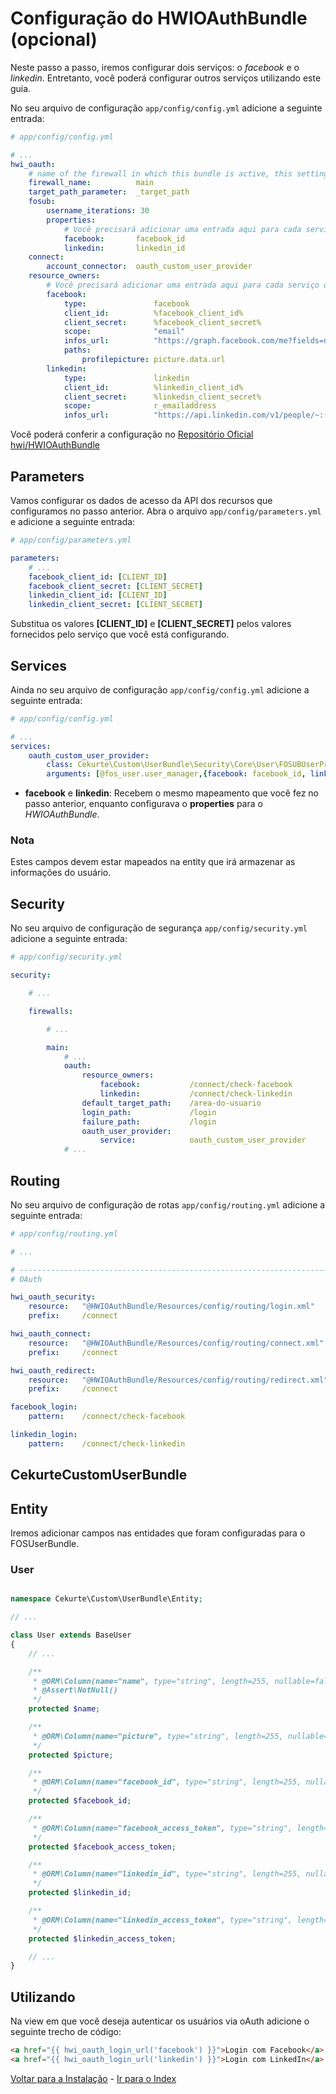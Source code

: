 # Configuração do HWIOAuthBundle (opcional)

Neste passo a passo, iremos configurar dois serviços: o *facebook* e o *linkedin*. Entretanto, você poderá configurar outros serviços utilizando este guia.

No seu arquivo de configuração `app/config/config.yml` adicione a seguinte entrada:

```yml
# app/config/config.yml

# ...
hwi_oauth:
    # name of the firewall in which this bundle is active, this setting MUST be set
    firewall_name:          main
    target_path_parameter:  _target_path
    fosub:
        username_iterations: 30
        properties:
            # Você precisará adicionar uma entrada aqui para cada serviço que será utilizado...
            facebook:       facebook_id
            linkedin:       linkedin_id
    connect:
        account_connector:  oauth_custom_user_provider
    resource_owners:
        # Você precisará adicionar uma entrada aqui para cada serviço que será utilizado...
        facebook:
            type:               facebook
            client_id:          %facebook_client_id%
            client_secret:      %facebook_client_secret%
            scope:              "email"
            infos_url:          "https://graph.facebook.com/me?fields=name,email,picture.height(80).width(80)"
            paths:
                profilepicture: picture.data.url
        linkedin:
            type:               linkedin
            client_id:          %linkedin_client_id%
            client_secret:      %linkedin_client_secret%
            scope:              r_emailaddress
            infos_url:          "https://api.linkedin.com/v1/people/~:(id,formatted-name,email-address,picture-url)?format=json"

```

Você poderá conferir a configuração no [Repositório Oficial hwi/HWIOAuthBundle](https://github.com/hwi/HWIOAuthBundle/blob/master/README.md)

## Parameters

Vamos configurar os dados de acesso da API dos recursos que configuramos no passo anterior. Abra o arquivo `app/config/parameters.yml` e adicione a seguinte entrada:

```yml
# app/config/parameters.yml

parameters:
    # ...
    facebook_client_id: [CLIENT_ID]
    facebook_client_secret: [CLIENT_SECRET]
    linkedin_client_id: [CLIENT_ID]
    linkedin_client_secret: [CLIENT_SECRET]
```

Substitua os valores **[CLIENT_ID]** e **[CLIENT_SECRET]** pelos valores fornecidos pelo serviço que você está configurando.

## Services

Ainda no seu arquivo de configuração `app/config/config.yml` adicione a seguinte entrada:

```yml
# app/config/config.yml

# ...
services:
    oauth_custom_user_provider:
        class: Cekurte\Custom\UserBundle\Security\Core\User\FOSUBUserProvider
        arguments: [@fos_user.user_manager,{facebook: facebook_id, linkedin: linkedin_id}]
```

- **facebook** e **linkedin**: Recebem o mesmo mapeamento que você fez no passo anterior, enquanto configurava o **properties** para o *HWIOAuthBundle*.

### Nota

Estes campos devem estar mapeados na entity que irá armazenar as informações do usuário.

## Security

No seu arquivo de configuração de segurança `app/config/security.yml` adicione a seguinte entrada:

```yml
# app/config/security.yml

security:

    # ...

    firewalls:

        # ...

        main:
            # ...
            oauth:
                resource_owners:
                    facebook:           /connect/check-facebook
                    linkedin:           /connect/check-linkedin
                default_target_path:    /area-do-usuario
                login_path:             /login
                failure_path:           /login
                oauth_user_provider:
                    service:            oauth_custom_user_provider
            # ...
```

## Routing

No seu arquivo de configuração de rotas `app/config/routing.yml` adicione a seguinte entrada:

```yml
# app/config/routing.yml

# ...

# ------------------------------------------------------------------------------
# OAuth

hwi_oauth_security:
    resource:   "@HWIOAuthBundle/Resources/config/routing/login.xml"
    prefix:     /connect

hwi_oauth_connect:
    resource:   "@HWIOAuthBundle/Resources/config/routing/connect.xml"
    prefix:     /connect

hwi_oauth_redirect:
    resource:   "@HWIOAuthBundle/Resources/config/routing/redirect.xml"
    prefix:     /connect

facebook_login:
    pattern:    /connect/check-facebook

linkedin_login:
    pattern:    /connect/check-linkedin
```

## CekurteCustomUserBundle

## Entity

Iremos adicionar campos nas entidades que foram configuradas para o FOSUserBundle.

### User

```php

namespace Cekurte\Custom\UserBundle\Entity;

// ...

class User extends BaseUser
{
    // ...

    /**
     * @ORM\Column(name="name", type="string", length=255, nullable=false)
     * @Assert\NotNull()
     */
    protected $name;

    /**
     * @ORM\Column(name="picture", type="string", length=255, nullable=true)
     */
    protected $picture;

    /**
     * @ORM\Column(name="facebook_id", type="string", length=255, nullable=true)
     */
    protected $facebook_id;

    /**
     * @ORM\Column(name="facebook_access_token", type="string", length=255, nullable=true)
     */
    protected $facebook_access_token;

    /**
     * @ORM\Column(name="linkedin_id", type="string", length=255, nullable=true)
     */
    protected $linkedin_id;

    /**
     * @ORM\Column(name="linkedin_access_token", type="string", length=255, nullable=true)
     */
    protected $linkedin_access_token;

    // ...
}
```

## Utilizando

Na view em que você deseja autenticar os usuários via oAuth adicione o seguinte trecho de código:

```html
<a href="{{ hwi_oauth_login_url('facebook') }}">Login com Facebook</a>
<a href="{{ hwi_oauth_login_url('linkedin') }}">Login com LinkedIn</a>
```

[Voltar para a Instalação](instalacao.md) - [Ir para o Index](index.md)